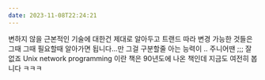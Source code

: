 ```yaml
---
date: 2023-11-08T22:24:21
---
```

변하지 않을 근본적인 기술에 대한건 
제대로 알아두고 
트랜드 따라 변경 가능한 것들은
그때 그때 필요할때 알아가면 됩니다...만
그걸 구분할줄 아는 능력이 .. 주니어땐 ;;; 잘 없죠 
Unix network programming 이란 책은
90년도에 나온 책인데 
지금도 여전히 봅니다 ㅋㅋㅋ 